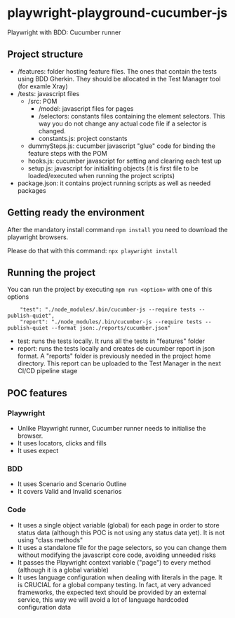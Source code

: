# playwright-playground-cucumber-js
Playwright with BDD: Cucumber runner

## Project structure

- /features: folder hosting feature files. The ones that contain the tests using BDD Gherkin. They should be allocated in the Test Manager tool (for examle Xray)
- /tests: javascript files
    - /src: POM
        - /model: javascript files for pages
        - /selectors: constants files containing the element selectors. This way you do not change any actual code file if a selector is changed.
        - constants.js: project constants
    - dummySteps.js: cucumber javascript "glue" code for binding the feature steps with the POM
    - hooks.js: cucumber javascript for setting and clearing each test up
    - setup.js: javascript for initialiting objects (it is first file to be loaded/executed when running the project scripts)
- package.json: it contains project running scripts as well as needed packages

## Getting ready the environment

After the mandatory install command `npm install` you need to download the playwright browsers.

Please do that with this command: `npx playwright install` 


## Running the project

You can run the project by executing `npm run <option>` with one of this options

```
    "test": "./node_modules/.bin/cucumber-js --require tests --publish-quiet",
    "report": "./node_modules/.bin/cucumber-js --require tests --publish-quiet --format json:./reports/cucumber.json"
```

- test: runs the tests locally. It runs all the tests in "features" folder
- report: runs the tests locally and creates de cucumber report in json format. A "reports" folder is previously needed in the project home directory. This report can be uploaded to the Test Manager in the next CI/CD pipeline stage


## POC features

### Playwright

- Unlike Playwright runner, Cucumber runner needs to initialise the browser.
- It uses locators, clicks and fills
- It uses expect 


### BDD

- It uses Scenario and Scenario Outline
- It covers Valid and Invalid scenarios


### Code

- It uses a single object variable (global) for each page in order to store status data (although this POC is not using any status data yet). It is not using "class methods"
- It uses a standalone file for the page selectors, so you can change them without modifying the javascript core code, avoiding unneeded risks
- It passes the Playwright context variable ("page") to every method (although it is a global variable)
- It uses language configuration when dealing with literals in the page. It is CRUCIAL for a global company testing. In fact, at very advanced frameworks, the expected text should be provided by an external service, this way we will avoid a lot of language hardcoded configuration data
